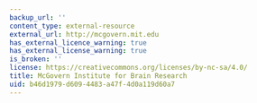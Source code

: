```yaml
---
backup_url: ''
content_type: external-resource
external_url: http://mcgovern.mit.edu
has_external_licence_warning: true
has_external_license_warning: true
is_broken: ''
license: https://creativecommons.org/licenses/by-nc-sa/4.0/
title: McGovern Institute for Brain Research
uid: b46d1979-d609-4483-a47f-4d0a119d60a7
---
```

